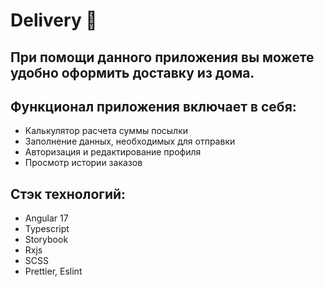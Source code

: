# Delivery 🚚

## При помощи данного приложения вы можете удобно оформить доставку из дома.

## Функционал приложения включает в себя:

- Калькулятор расчета суммы посылки
- Заполнение данных, необходимых для отправки
- Авторизация и редактирование профиля
- Просмотр истории заказов

## Стэк технологий:

- Angular 17
- Typescript
- Storybook
- Rxjs
- SCSS
- Prettier, Eslint
